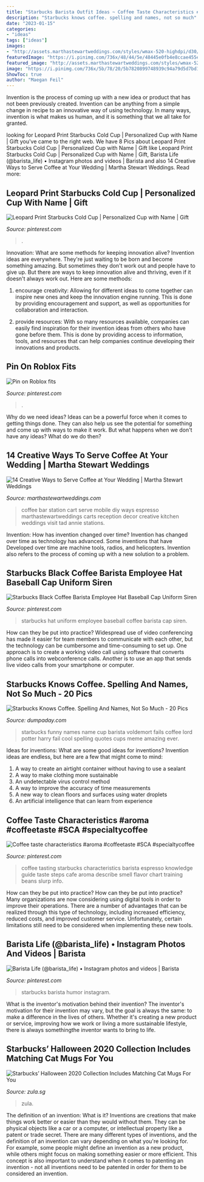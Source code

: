 ```yaml
---
title: "Starbucks Barista Outfit Ideas ~ Coffee Taste Characteristics #aroma #coffeetaste #sca #specialtycoffee"
description: "Starbucks knows coffee. spelling and names, not so much"
date: "2023-01-15"
categories:
- "ideas"
tags: ["ideas"]
images:
- "http://assets.marthastewartweddings.com/styles/wmax-520-highdpi/d30/annie-tad-wedding-0851-s111160/annie-tad-wedding-0851-s111160_vert.jpg?itok=FOJpH-Ax"
featuredImage: "https://i.pinimg.com/736x/48/44/5e/48445e0fb4e8ccae455e61737b83b9fc.jpg"
featured_image: "http://assets.marthastewartweddings.com/styles/wmax-520-highdpi/d30/annie-tad-wedding-0851-s111160/annie-tad-wedding-0851-s111160_vert.jpg?itok=FOJpH-Ax"
image: "https://i.pinimg.com/736x/5b/78/20/5b7820899748939c94a79d5d7bd172a6--coffee-barista-black-coffee.jpg"
ShowToc: true
author: "Maegan Feil"
---
```



Invention is the process of coming up with a new idea or product that has not been previously created. Invention can be anything from a simple change in recipe to an innovative way of using technology. In many ways, invention is what makes us human, and it is something that we all take for granted.

	

		
looking for Leopard Print Starbucks Cold Cup | Personalized Cup with Name | Gift you've came to the right web. We have 8 Pics about Leopard Print Starbucks Cold Cup | Personalized Cup with Name | Gift like Leopard Print Starbucks Cold Cup | Personalized Cup with Name | Gift, Barista Life (@barista_life) • Instagram photos and videos | Barista and also 14 Creative Ways to Serve Coffee at Your Wedding | Martha Stewart Weddings. Read more:
		
    
## Leopard Print Starbucks Cold Cup | Personalized Cup With Name | Gift

<img loading=lazy src="https://i.pinimg.com/736x/39/af/5c/39af5c75f6a6a098e0d313806588081e.jpg" onerror="this.onerror=null;this.src='https://tse2.mm.bing.net/th?id=OIP.30p09_LU9Y_S4COGNivHfgHaJ3&amp;pid=15.1';" alt="Leopard Print Starbucks Cold Cup | Personalized Cup with Name | Gift">

_Source: pinterest.com_

>. 

	

Innovation: What are some methods for keeping innovation alive?
Invention ideas are everywhere. They're just waiting to be born and become something amazing. But sometimes they don't work out and people have to give up. But there are ways to keep innovation alive and thriving, even if it doesn't always work out. Here are some methods:
1. encourage creativity: Allowing for different ideas to come together can inspire new ones and keep the innovation engine running. This is done by providing encouragement and support, as well as opportunities for collaboration and interaction.

2. provide resources: With so many resources available, companies can easily find inspiration for their invention ideas from others who have gone before them. This is done by providing access to information, tools, and resources that can help companies continue developing their innovations and products.


    
## Pin On Roblox Fits

<img loading=lazy src="https://i.pinimg.com/736x/48/44/5e/48445e0fb4e8ccae455e61737b83b9fc.jpg" onerror="this.onerror=null;this.src='https://tse1.mm.bing.net/th?id=OIP.14MHvwo1vQi6_gCn6A8-1AHaH6&amp;pid=15.1';" alt="Pin on Roblox fits">

_Source: pinterest.com_

>. 

	

Why do we need ideas?
Ideas can be a powerful force when it comes to getting things done. They can also help us see the potential for something and come up with ways to make it work. But what happens when we don't have any ideas? What do we do then?

    
## 14 Creative Ways To Serve Coffee At Your Wedding | Martha Stewart Weddings

<img loading=lazy src="http://assets.marthastewartweddings.com/styles/wmax-520-highdpi/d30/annie-tad-wedding-0851-s111160/annie-tad-wedding-0851-s111160_vert.jpg?itok=FOJpH-Ax" onerror="this.onerror=null;this.src='https://tse2.mm.bing.net/th?id=OIP.bRDm70vUGAjp7rTOAsKQPQHaJQ&amp;pid=15.1';" alt="14 Creative Ways to Serve Coffee at Your Wedding | Martha Stewart Weddings">

_Source: marthastewartweddings.com_

>coffee bar station cart serve mobile diy ways espresso marthastewartweddings carts reception decor creative kitchen weddings visit tad annie stations. 

	

Invention: How has invention changed over time?
Invention has changed over time as technology has advanced. Some inventions that have Developed over time are machine tools, radios, and helicopters. Invention also refers to the process of coming up with a new solution to a problem.

    
## Starbucks Black Coffee Barista Employee Hat Baseball Cap Uniform Siren

<img loading=lazy src="https://i.pinimg.com/736x/5b/78/20/5b7820899748939c94a79d5d7bd172a6--coffee-barista-black-coffee.jpg" onerror="this.onerror=null;this.src='https://tse4.mm.bing.net/th?id=OIP.QTEC-XNUCgVI2PRsMY4tPwHaGY&amp;pid=15.1';" alt="Starbucks Black Coffee Barista Employee Hat Baseball Cap Uniform Siren">

_Source: pinterest.com_

>starbucks hat uniform employee baseball coffee barista cap siren. 

	

How can they be put into practice?
Widespread use of video conferencing has made it easier for team members to communicate with each other, but the technology can be cumbersome and time-consuming to set up. One approach is to create a working video call using software that converts phone calls into webconference calls. Another is to use an app that sends live video calls from your smartphone or computer.

    
## Starbucks Knows Coffee. Spelling And Names, Not So Much - 20 Pics

<img loading=lazy src="http://www.dumpaday.com/wp-content/uploads/2014/05/starbucks-names-on-cups-2.jpg" onerror="this.onerror=null;this.src='https://tse2.mm.bing.net/th?id=OIP.OYTCxscNORW_vmNVn7Lb4gHaKG&amp;pid=15.1';" alt="Starbucks Knows Coffee. Spelling And Names, Not So Much - 20 Pics">

_Source: dumpaday.com_

>starbucks funny names name cup barista voldemort fails coffee lord potter harry fail cool spelling quotes cups meme amazing ever. 

	

Ideas for inventions: What are some good ideas for inventions?
Invention ideas are endless, but here are a few that might come to mind:
1. A way to create an airtight container without having to use a sealant 
2. A way to make clothing more sustainable 
3. An undetectable virus control method 
4. A way to improve the accuracy of time measurements 
5. A new way to clean floors and surfaces using water droplets 
6. An artificial intelligence that can learn from experience 

    
## Coffee Taste Characteristics #aroma #coffeetaste #SCA #specialtycoffee

<img loading=lazy src="https://i.pinimg.com/736x/c9/5e/48/c95e48b107ff6115f2ebe32669c2d5f5.jpg" onerror="this.onerror=null;this.src='https://tse2.mm.bing.net/th?id=OIP.1rdv2WttZrlUAZmypXkrdgAAAA&amp;pid=15.1';" alt="Coffee taste characteristics #aroma #coffeetaste #SCA #specialtycoffee">

_Source: pinterest.com_

>coffee tasting starbucks characteristics barista espresso knowledge guide taste steps cafe aroma describe smell flavor chart training beans slurp info. 

	

How can they be put into practice?
How can they be put into practice? Many organizations are now considering using digital tools in order to improve their operations.  There are a number of advantages that can be realized through this type of technology, including increased efficiency, reduced costs, and improved customer service. Unfortunately, certain limitations still need to be considered when implementing these new tools.

    
## Barista Life (@barista_life) • Instagram Photos And Videos | Barista

<img loading=lazy src="https://i.pinimg.com/736x/cf/4b/7c/cf4b7ccd9628fd2e45520dfd8d604621--starbucks-store-starbucks-humor.jpg" onerror="this.onerror=null;this.src='https://tse3.mm.bing.net/th?id=OIP.69il_hptOmr64zDDz9gFpgAAAA&amp;pid=15.1';" alt="Barista Life (@barista_life) • Instagram photos and videos | Barista">

_Source: pinterest.com_

>starbucks barista humor instagram. 

	

What is the inventor's motivation behind their invention?
The inventor's motivation for their invention may vary, but the goal is always the same: to make a difference in the lives of others. Whether it's creating a new product or service, improving how we work or living a more sustainable lifestyle, there is always somethingthe inventor wants to bring to life.

    
## Starbucks’ Halloween 2020 Collection Includes Matching Cat Mugs For You

<img loading=lazy src="https://zula.sg/wp-content/uploads/2020/10/starbucks-halloween-boo-tumbler.jpg" onerror="this.onerror=null;this.src='https://tse4.mm.bing.net/th?id=OIP.nwaN9qNzr_hkcATNHXlkwgHaHa&amp;pid=15.1';" alt="Starbucks’ Halloween 2020 Collection Includes Matching Cat Mugs For You">

_Source: zula.sg_

>zula. 

	

The definition of an invention: What is it?
Inventions are creations that make things work better or easier than they would without them. They can be physical objects like a car or a computer, or intellectual property like a patent or trade secret. There are many different types of inventions, and the definition of an invention can vary depending on what you're looking for. For example, some people might define an invention as a new product, while others might focus on making something easier or more efficient. This concept is also important to understand when it comes to patenting an invention - not all inventions need to be patented in order for them to be considered an invention.

